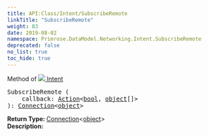 ```yaml
---
title: API:Class/Intent/SubscribeRemote
linkTitle: "SubscribeRemote"
weight: 83
date: 2019-08-02
namespace: Primrose.DataModel.Networking.Intent.SubscribeRemote
deprecated: false
no_list: true
toc_hide: true
---
```

Method of <a href="/docs/api-reference/Class/Intent"><img src="/icons/silk/remote_event.png"/>&nbsp;Intent</a>
<pre class="method-declaration">
SubscribeRemote (
    callback: <a class="type" href="/docs/api-reference/System/Action">Action</a><<a class="type" href="/docs/api-reference/System/Primitives#boolean">bool</a>, <span><a class="type" href="/docs/api-reference/System/object">object</a>[]</span>>
): <a class="type" href="/docs/api-reference/Misc/Connection">Connection</a><<a class="type" href="/docs/api-reference/System/object">object</a>></pre>
<b>Return Type: </b>
<a class="type" href="/docs/api-reference/Misc/Connection">Connection</a><<a class="type" href="/docs/api-reference/System/object">object</a>>
<br/>
<b>Description: </b>